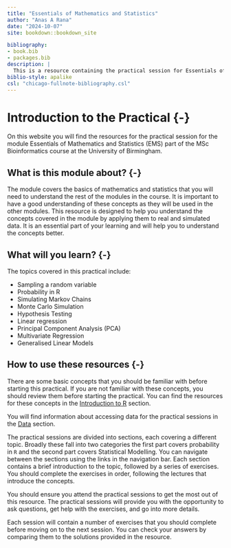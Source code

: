 ```yaml
---
title: "Essentials of Mathematics and Statistics"
author: "Anas A Rana"
date: "2024-10-07"
site: bookdown::bookdown_site

bibliography:
- book.bib
- packages.bib
description: |
  This is a resource containing the practical session for Essentials of Mathematics and Statistics part of your MSc Bioinformatics course.
biblio-style: apalike
csl: "chicago-fullnote-bibliography.csl"
---
```


# Introduction to the Practical {-}

On this website you will find the resources for the practical session for the module Essentials of Mathematics and Statistics (EMS) part of the MSc Bioinformatics course at the University of Birmingham.

## What is this module about? {-}

The module covers the basics of mathematics and statistics that you will need to understand the rest of the modules in the course. It is important to have a good understanding of these concepts as they will be used in the other modules. This resource is designed to help you understand the concepts covered in the module by applying them to real and simulated data. It is an essential part of your learning and will help you to understand the concepts better.

## What will you learn? {-}

The topics covered in this practical include:

- Sampling a random variable
- Probability in R
- Simulating Markov Chains
- Monte Carlo Simulation
- Hypothesis Testing
- Linear regression
- Principal Component Analysis (PCA)
- Multivariate Regression
- Generalised Linear Models

## How to use these resources {-}

There are some basic concepts that you should be familiar with before starting this practical. If you are not familiar with these concepts, you should review them before starting the practical. You can find the resources for these concepts in the [Introduction to R](#start) section.

You will find information about accessing data for the practical sessions in the [Data](#data-sets) section.

The practical sessions are divided into sections, each covering a different topic. Broadly these fall into two categories the first part covers probability in `R` and the second part covers Statistical Modelling.
You can navigate between the sections using the links in the navigation bar. Each section contains a brief introduction to the topic, followed by a series of exercises. You should complete the exercises in order, following the lectures that introduce the concepts.

You should ensure you attend the practical sessions to get the most out of this resource. The practical sessions will provide you with the opportunity to ask questions, get help with the exercises, and go into more details.

Each session will contain a number of exercises that you should complete before moving on to the next session. You can check your answers by comparing them to the solutions provided in the resource.
